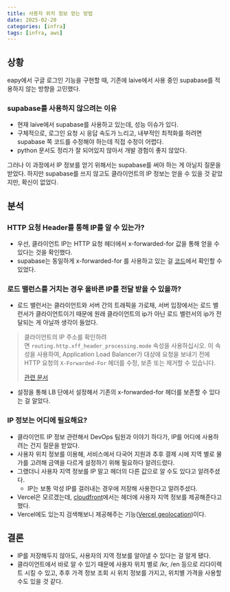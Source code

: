 ```yaml
---
title: 사용자 위치 정보 얻는 방법
date: 2025-02-20
categories: [infra]
tags: [infra, aws]
---
```


## 상황
eapy에서 구글 로그인 기능을 구현할 때, 기존에 laive에서 사용 중인 supabase를 적용하지 않는 방향을 고민했다.

### supabase를 사용하지 않으려는 이유
- 현재 laive에서 supabase를 사용하고 있는데, 성능 이슈가 있다.
- 구체적으로, 로그인 요청 시 응답 속도가 느리고, 내부적인 최적화를 하려면 supabase 쪽 코드를 수정해야 하는데 직접 수정이 어렵다.
- python 문서도 정리가 잘 되어있지 않아서 개발 경험이 좋지 않았다.

그러나 이 과정에서 IP 정보를 얻기 위해서는 supabase를 써야 하는 게 아닐지 질문을 받았다.
하지만 supabase를 쓰지 않고도 클라이언트의 IP 정보는 얻을 수 있을 것 같았지만, 확신이 없었다.

## 분석
### HTTP 요청 Header를 통해 IP를 알 수 있는가?
- 우선, 클라이언트 IP는 HTTP 요청 헤더에서 x-forwarded-for 값을 통해 얻을 수 있다는 것을 확인했다.
- supabase는 동일하게 x-forwarded-for 를 사용하고 있는 걸 [코드](https://github.com/supabase/auth/blob/2cb97f080fa4695766985cc4792d09476534be68/internal/utilities/request.go#L14)에서 확인할 수 있었다.

### 로드 밸런스를 거치는 경우 올바른 IP를 전달 받을 수 있을까?
- 로드 밸런서는 클라이언트와 서버 간의 트래픽을 가로채, 서버 입장에서는 로드 밸런서가 클라이언트이기 때문에 원래 클라이언트의 ip가 아닌 로드 밸런서의 ip가 전달되는 게 아닐까 생각이 들었다.
> 클라이언트의 IP 주소를 확인하려면 `routing.http.xff_header_processing.mode` 속성을 사용하십시오.
> 이 속성을 사용하여, Application Load Balancer가 대상에 요청을 보내기 전에 HTTP 요청의 `X-Forwarded-For` 헤더를 수정, 보존 또는 제거할 수 있습니다.
> 
> [관련 문서](https://docs.aws.amazon.com/ko_kr/elasticloadbalancing/latest/application/load-balancer-listeners.html#x-forwarded-headers)
- 설정을 통해 LB 단에서 설정해서 기존의 x-forwarded-for 헤더를 보존할 수 있다는 걸 알았다.

### IP 정보는 어디에 필요해요?
- 클라이언트 IP 정보 관련해서 DevOps 팀원과 이야기 하다가, IP를 어디에 사용하려는 건지 질문을 받았다.
- 사용자 위치 정보를 이용해, 서비스에서 다국어 지원과 추후 결제 시에 지역 별로 물가를 고려해 금액을 다르게 설정하기 위해 필요하다 알려드렸다.
- 그랬더니 사용자 지역 정보를 IP 말고 헤더의 다른 값으로 알 수도 있다고 알려주셨다.
    - IP는 보통 악성 IP를 걸러내는 경우에 저장해 사용한다고 알려주셨다.
- Vercel은 모르겠는데, [cloudfront](https://docs.aws.amazon.com/AmazonCloudFront/latest/DeveloperGuide/adding-cloudfront-headers.html#cloudfront-headers-viewer-location)에서는 헤더에 사용자 지역 정보를 제공해준다고 했다.
- Vercel에도 있는지 검색해보니 제공해주는 기능([Vercel geolocation](https://vercel.com/docs/edge-network/headers/request-headers#x-vercel-ip-country))이다.

## 결론
- IP를 저장해두지 않아도, 사용자의 지역 정보를 알아낼 수 있다는 걸 알게 됐다.
- 클라이언트에서 바로 알 수 있기 때문에 사용자 위치 별로 /kr, /en 등으로 리다이렉트 시킬 수 있고, 추후 가격 정보 조회 시 위치 정보를 가지고, 위치별 가격을 사용할 수도 있을 것 같다.

